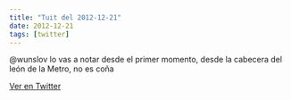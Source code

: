 ```yaml
---
title: "Tuit del 2012-12-21"
date: 2012-12-21
tags: [twitter]
---
```


@wunslov lo vas a notar desde el primer momento, desde la cabecera del león de la Metro, no es coña



[Ver en Twitter](https://twitter.com/i/web/status/282218632484904960)
